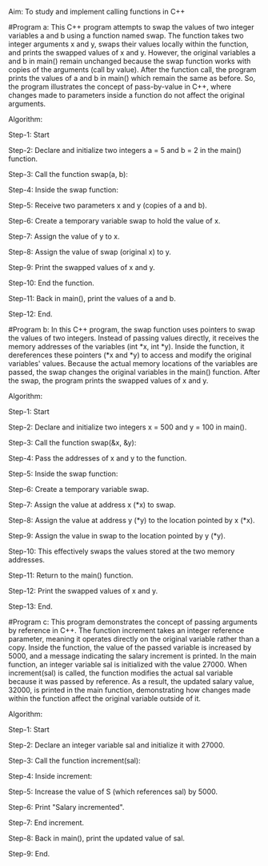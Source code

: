 Aim: To study and implement calling functions in C++

#Program a: This C++ program attempts to swap the values of two integer variables a and b using a function named swap. The function takes two integer arguments x and y, swaps their values locally within the function, and prints the swapped values of x and y. However, the original variables a and b in main() remain unchanged because the swap function works with copies of the arguments (call by value). After the function call, the program prints the values of a and b in main() which remain the same as before.  So, the program illustrates the concept of pass-by-value in C++, where changes made to parameters inside a function do not affect the original arguments.


Algorithm:

Step-1: Start

Step-2: Declare and initialize two integers a = 5 and b = 2 in the main() function.

Step-3: Call the function swap(a, b):

Step-4: Inside the swap function:

Step-5: Receive two parameters x and y (copies of a and b).

Step-6: Create a temporary variable swap to hold the value of x.

Step-7: Assign the value of y to x.

Step-8: Assign the value of swap (original x) to y.

Step-9: Print the swapped values of x and y.

Step-10: End the function.

Step-11: Back in main(), print the values of a and b.

Step-12: End.

#Program b: In this C++ program, the swap function uses pointers to swap the values of two integers. Instead of passing values directly, it receives the memory addresses of the variables (int *x, int *y). Inside the function, it dereferences these pointers (*x and *y) to access and modify the original variables' values. Because the actual memory locations of the variables are passed, the swap changes the original variables in the main() function. After the swap, the program prints the swapped values of x and y.

Algorithm:

Step-1: Start

Step-2: Declare and initialize two integers x = 500 and y = 100 in main().

Step-3: Call the function swap(&x, &y):

Step-4: Pass the addresses of x and y to the function.

Step-5: Inside the swap function:

Step-6: Create a temporary variable swap.

Step-7: Assign the value at address x (*x) to swap.

Step-8: Assign the value at address y (*y) to the location pointed by x (*x).

Step-9: Assign the value in swap to the location pointed by y (*y).

Step-10: This effectively swaps the values stored at the two memory addresses.

Step-11: Return to the main() function.

Step-12: Print the swapped values of x and y.

Step-13: End.

#Program c: This program demonstrates the concept of passing arguments by reference in C++. The function increment takes an integer reference parameter, meaning it operates directly on the original variable rather than a copy. Inside the function, the value of the passed variable is increased by 5000, and a message indicating the salary increment is printed. In the main function, an integer variable sal is initialized with the value 27000. When increment(sal) is called, the function modifies the actual sal variable because it was passed by reference. As a result, the updated salary value, 32000, is printed in the main function, demonstrating how changes made within the function affect the original variable outside of it.

Algorithm:

Step-1: Start

Step-2: Declare an integer variable sal and initialize it with 27000.

Step-3: Call the function increment(sal):

Step-4: Inside increment:

Step-5: Increase the value of S (which references sal) by 5000.

Step-6: Print "Salary incremented".

Step-7: End increment.

Step-8: Back in main(), print the updated value of sal.

Step-9: End.

